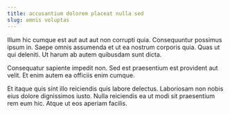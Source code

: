 ```yaml
---
title: accusantium dolorem placeat nulla sed
slug: omnis voluptas
---
```


Illum hic cumque est aut aut aut non corrupti quia. Consequuntur possimus ipsum in. Saepe omnis assumenda et ut ea nostrum corporis quia. Quas ut qui deleniti. Ut harum ab autem quibusdam sunt dicta.

Consequatur sapiente impedit non. Sed est praesentium est provident aut velit. Et enim autem ea officiis enim cumque.

Et itaque quis sint illo reiciendis quis labore delectus. Laboriosam non nobis eius dolore dignissimos iusto. Nulla reiciendis ea ut modi sit praesentium rem eum hic. Atque ut eos aperiam facilis.
